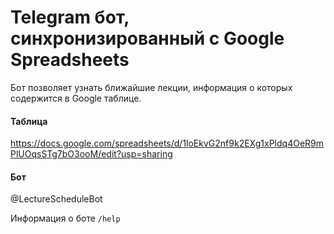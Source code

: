 # Telegram бот, синхронизированный с Google Spreadsheets

Бот позволяет узнать ближайшие лекции, информация о которых содержится в Google таблице.

#### Таблица
https://docs.google.com/spreadsheets/d/1loEkvG2nf9k2EXg1xPldq4OeR9mPlUOqsSTg7bO3ooM/edit?usp=sharing

#### Бот
@LectureScheduleBot

Информация о боте `/help`